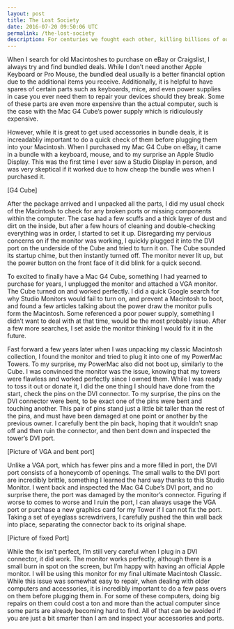 ```yaml
---
layout: post
title: The Lost Society
date: 2016-07-20 09:50:06 UTC
permalink: /the-lost-society
description: For centuries we fought each other, killing billions of our own kind. We would fight over land, religion, or any petty difference imaginable. Early in our history the death tolls were not outrageous, maybe a few thousand of the population would be killed every year. However, as our technology advanced we perfected more efficient ways to kill each other, and causing irreparable damage to our world.
---
```

When I search for old Macintoshes to purchase on eBay or Craigslist, I always try and find bundled deals. While I don’t need another Apple Keyboard or Pro Mouse, the bundled deal usually is a better financial option due to the additional items you receive. Additionally, it is helpful to have spares of certain parts such as keyboards, mice, and even power supplies in case you ever need them to repair your devices should they break. Some of these parts are even more expensive than the actual computer, such is the case with the Mac G4 Cube’s power supply which is ridiculously expensive.

However, while it is great to get used accessories in bundle deals, it is increadabliy important to do a quick check of them before plugging them into your Macintosh. When I purchased my Mac G4 Cube on eBay, it came in a bundle with a keyboard, mouse, and to my surprise an Apple Studio Display. This was the first time I ever saw a Studio Display in person, and was very skeptical if it worked due to how cheap the bundle was when I purchased it.

[G4 Cube]

After the package arrived and I unpacked all the parts, I did my usual check of the Macintosh to check for any broken ports or missing components within the computer. The case had a few scuffs and a thick layer of dust and dirt on the inside, but after a few hours of cleaning and double-checking everything was in order, I started to set it up. Disregarding my pervious concerns on if the monitor was working, I quickly plugged it into the DVI port on the underside of the Cube and tried to turn it on. The Cube sounded its startup chime, but then instantly turned off. The monitor never lit up, but the power button on the front face of it did blink for a quick second.

To excited to finally have a Mac G4 Cube, something I had yearned to purchase for years, I unplugged the monitor and attached a VGA monitor. The Cube turned on and worked perfectly. I did a quick Google search for why Studio Monitors would fail to turn on, and prevent a Macintosh to boot, and found a few articles talking about the power draw the monitor pulls form the Macintosh. Some referenced a poor power supply, something I didn’t want to deal with at that time, would be the most probably issue. After a few more searches, I set aside the monitor thinking I would fix it in the future.

Fast forward a few years later when I was unpacking my classic Macintosh collection, I found the monitor and tried to plug it into one of my PowerMac Towers. To my surprise, my PowerMac also did not boot up, similarly to the Cube. I was convinced the monitor was the issue, knowing that my towers were flawless and worked perfectly since I owned them. While I was ready to toss it out or donate it, I did the one thing I should have done from the start, check the pins on the DVI connector.
To my surprise, the pins on the DVI connector were bent, to be exact one of the pins were bent and touching another. This pair of pins stand just a little bit taller than the rest of the pins, and must have been damaged at one point or another by the previous owner. I carefully bent the pin back, hoping that it wouldn’t snap off and then ruin the connector, and then bent down and inspected the tower’s DVI port.

[Picture of VGA and bent port]

Unlike a VGA port, which has fewer pins and a more filled in port, the DVI port consists of a honeycomb of openings. The small walls to the DVI port are incredibly brittle, something I learned the hard way thanks to this Studio Monitor. I went back and inspected the Mac G4 Cube’s DVI port, and no surprise there, the port was damaged by the monitor’s connector. Figuring if worse to comes to worse and I ruin the port, I can always usage the VGA port or purchase a new graphics card for my Tower if I can not fix the port. Taking a set of eyeglass screwdrivers, I carefully pushed the thin wall back into place, separating the connector back to its original shape.

[Picture of fixed Port]

While the fix isn’t perfect, I’m still very careful when I plug in a DVI connector, it did work. The monitor works perfectly, although there is a small burn in spot on the screen, but I’m happy with having an official Apple monitor. I will be using this monitor for my final ultimate Macintosh Classic. While this issue was somewhat easy to repair, when dealing with older computers and accessories, it is incredibly important to do a few pass overs on them before plugging them in. For some of these computers, doing big repairs on them could cost a ton and more than the actual computer since some parts are already becoming hard to find. All of that can be avoided if you are just a bit smarter than I am and inspect your accessories and ports.